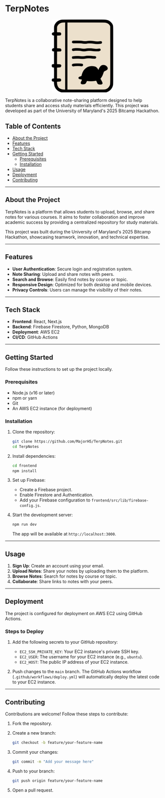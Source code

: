 # TerpNotes


<p align="center">
  <img src="frontend/public/assets/images/logo.svg" alt="TerpNotes Logo" width="200">
</p>

TerpNotes is a collaborative note-sharing platform designed to help students share and access study materials efficiently. This project was developed as part of the University of Maryland's 2025 Bitcamp Hackathon.

## Table of Contents

- [About the Project](#about-the-project)
- [Features](#features)
- [Tech Stack](#tech-stack)
- [Getting Started](#getting-started)
  - [Prerequisites](#prerequisites)
  - [Installation](#installation)
- [Usage](#usage)
- [Deployment](#deployment)
- [Contributing](#contributing)

---

## About the Project

TerpNotes is a platform that allows students to upload, browse, and share notes for various courses. It aims to foster collaboration and improve academic success by providing a centralized repository for study materials.

This project was built during the University of Maryland's 2025 Bitcamp Hackathon, showcasing teamwork, innovation, and technical expertise.

---

## Features

- **User Authentication**: Secure login and registration system.
- **Note Sharing**: Upload and share notes with peers.
- **Search and Browse**: Easily find notes by course or topic.
- **Responsive Design**: Optimized for both desktop and mobile devices.
- **Privacy Controls**: Users can manage the visibility of their notes.

---

## Tech Stack

- **Frontend**: React, Next.js
- **Backend**: Firebase Firestore, Python, MongoDB
- **Deployment**: AWS EC2
- **CI/CD**: GitHub Actions

---

## Getting Started

Follow these instructions to set up the project locally.

### Prerequisites

- Node.js (v16 or later)
- npm or yarn
- Git
- An AWS EC2 instance (for deployment)

### Installation

1. Clone the repository:

   ```bash
   git clone https://github.com/MajorH5/TerpNotes.git
   cd TerpNotes
   ```

2. Install dependencies:

   ```bash
   cd frontend
   npm install
   ```

3. Set up Firebase:

   - Create a Firebase project.
   - Enable Firestore and Authentication.
   - Add your Firebase configuration to `frontend/src/lib/firebase-config.js`.

4. Start the development server:

   ```bash
   npm run dev
   ```

   The app will be available at `http://localhost:3000`.

---

## Usage

1. **Sign Up**: Create an account using your email.
2. **Upload Notes**: Share your notes by uploading them to the platform.
3. **Browse Notes**: Search for notes by course or topic.
4. **Collaborate**: Share links to notes with your peers.

---

## Deployment

The project is configured for deployment on AWS EC2 using GitHub Actions.

### Steps to Deploy

1. Add the following secrets to your GitHub repository:
   - `EC2_SSH_PRIVATE_KEY`: Your EC2 instance's private SSH key.
   - `EC2_USER`: The username for your EC2 instance (e.g., `ubuntu`).
   - `EC2_HOST`: The public IP address of your EC2 instance.

2. Push changes to the `main` branch. The GitHub Actions workflow (`.github/workflows/deploy.yml`) will automatically deploy the latest code to your EC2 instance.

---

## Contributing

Contributions are welcome! Follow these steps to contribute:

1. Fork the repository.
2. Create a new branch:

   ```bash
   git checkout -b feature/your-feature-name
   ```

3. Commit your changes:

   ```bash
   git commit -m "Add your message here"
   ```

4. Push to your branch:

   ```bash
   git push origin feature/your-feature-name
   ```

5. Open a pull request.
